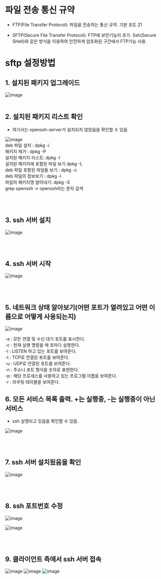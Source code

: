 # 파일 전송 통신 규약
- FTP(File Transfer Protocol): 파일을 전송하는 통신 규약. 기본 포트 21

- SFTP(Secure File Transfer Protocol): FTP에 보안기능이 추가. Ssh(Secure SHell)와 같은 방식을 이용하여 안전하게 암호화된 구간에서 FTP기능 사용. 

# sftp 설정방법
## 1. 설치된 패키지 업그레이드 


![image](https://user-images.githubusercontent.com/44438752/62205910-84d81f00-b3cb-11e9-8ee9-22c619ae7c41.png)
<br/><br/>

## 2. 설치된 패키지 리스트 확인
- 여기서는 openssh-server가 설치되지 않았음을 확인할 수 있음


![image](https://user-images.githubusercontent.com/44438752/62205588-be5c5a80-b3ca-11e9-96ec-f31045fd04d5.png)
<br/>
deb 파일 설치 : dpkg -i <file name.deb> 
<br/>
패키지 제거 : dpkg -P <package nae>
<br/>
설치된 패키지 리스트: dpkg -l
<br/>
설치된 패키지에 포함된 파일 보기 dpkg -L <package name>
<br/>
deb 파일 포함된 파일들 보기 : dpkg -c <file name.deb>
<br/>
deb 파일의 정보보기 : dpkg -l <file name.deb>
<br/>
파일의 패키지명 알아내기: dpkg -S <file name>
<br/>
grep openssh -> openssh라는 문자 검색

<br/><br/>

## 3. ssh 서버 설치


![image](https://user-images.githubusercontent.com/44438752/62206089-fadc8600-b3cb-11e9-94dd-596fb9682817.png)

<br/><br/>

## 4. ssh 서버 시작


![image](https://user-images.githubusercontent.com/44438752/62206129-10ea4680-b3cc-11e9-8d4e-2dd4ee0af354.png)

<br/><br/>
## 5. 네트워크 상태 알아보기(어떤 포트가 열려있고 어떤 이름으로 어떻게 사용되는지)

![image](https://user-images.githubusercontent.com/44438752/62206176-2a8b8e00-b3cc-11e9-9f19-1688a5cd10e6.png)

-a : 모든 연결 및 수신 대기 포트를 표시한다.
<br/>
-c : 현재 실행 명령을 매 초마다 실행한다.
<br/>
-l : LISTEN 하고 있는 포트를 보여준다.
<br/>
-t : TCP로 연결된 포트를 보여준다.
<br/>
-u : UDP로 연결된 포트를 보여준다.
<br/>
-n : 주소나 포트 형식을 숫자로 표현한다.
<br/>
-p : 해당 프로세스를 사용하고 있는 프로그램 이름을 보여준다.
<br/>
-r : 라우팅 테이블을 보여준다.

## 6. 모든 서비스 목록 출력. +는 실행중, -는 실행중이 아닌 서비스
- ssh 실행되고 있음을 확인할 수 있음.


![image](https://user-images.githubusercontent.com/44438752/62206286-6b83a280-b3cc-11e9-83d4-4f7a71892090.png)

<br/><br/>

## 7. ssh 서버 설치됬음을 확인


![image](https://user-images.githubusercontent.com/44438752/62206313-7b9b8200-b3cc-11e9-93d9-ceb0baaf16a1.png)

<br/><br/>

## 8. ssh 포트번호 수정


![image](https://user-images.githubusercontent.com/44438752/62206374-a2f24f00-b3cc-11e9-8bd6-851b37a42c80.png)

![image](https://user-images.githubusercontent.com/44438752/62206398-ae457a80-b3cc-11e9-933c-f7e6104b1213.png)

<br/><br/>

## 9. 클라이언트 측에서 ssh 서버 접속
![image](https://user-images.githubusercontent.com/44438752/62206459-d3d28400-b3cc-11e9-97d9-9f1ccec980bc.png)
![image](https://user-images.githubusercontent.com/44438752/62206484-e220a000-b3cc-11e9-89fc-fc42e874b8b1.png)
![image](https://user-images.githubusercontent.com/44438752/62206496-e8af1780-b3cc-11e9-996d-3e4cf3e2184e.png)
